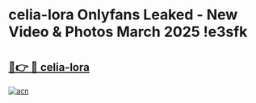 # celia-lora Onlyfans Leaked - New Video & Photos March 2025 !e3sfk

# <h2><a href="https://pc1we9.iuczelnia.edu.pl?title=celia-lora&ref=e3sfk">🔗👉 🔴 celia-lora</a></h2>

[![acn](https://github.com/user-attachments/assets/0f9c940e-d8b0-45ae-aac7-cd30a18b3e1c)](https://pc1we9.iuczelnia.edu.pl?title=celia-lora&ref=e3sfk)


